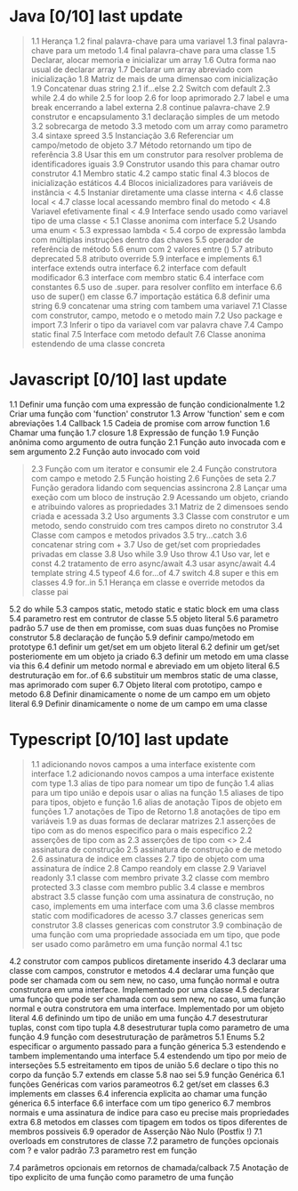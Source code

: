 # Java [0/10] last update
> 1.1 Herança
> 1.2 final palavra-chave para uma variavel
> 1.3 final palavra-chave para um metodo
> 1.4 final palavra-chave para uma classe
> 1.5 Declarar, alocar memoria e inicializar um array
> 1.6 Outra forma nao usual de declarar array
> 1.7 Declarar um array abreviado com inicialização
> 1.8 Matriz de mais de uma dimensao com inicialização
> 1.9 Concatenar duas string
> 2.1 if...else
> 2.2 Switch com default
> 2.3 while
> 2.4 do while
> 2.5 for loop
> 2.6 for loop aprimorado
> 2.7 label e uma break encerrando a label externa
> 2.8 continue palavra-chave
> 2.9 construtor e encapsulamento
> 3.1 declaração simples de um metodo
> 3.2 sobrecarga de metodo
> 3.3 metodo com um array como parametro
> 3.4 sintaxe spreed
> 3.5 Instanciação
> 3.6 Referenciar um campo/metodo de objeto
> 3.7 Método retornando um tipo de referência
> 3.8 Usar this em um construtor para resolver problema de identificadores iguais
> 3.9 Construtor usando this para chamar outro construtor
> 4.1 Membro static
> 4.2 campo static final
> 4.3 blocos de inicialização estáticos
> 4.4 Blocos inicializadores para variáveis ​​de instância
< 4.5 Instaniar diretamente uma classe interna
< 4.6 classe local
< 4.7 classe local acessando membro final do metodo
< 4.8 Variavel efetivamente final
< 4.9 Interface sendo usado como variavel tipo de uma classe
< 5.1 Classe anonima com interface
> 5.2 Usando uma enum
< 5.3 expressao lambda
< 5.4 corpo de expressão lambda com múltiplas instruções dentro das chaves
5.5 operador de referência de método
5.6 enum com 2 valores entre ()
5.7 atributo deprecated
5.8 atributo override
5.9 interface e implements 
6.1 interface extends outra interface
6.2 interface com default modificador
6.3 interface com membro static
6.4 interface com constantes
6.5 uso de .super. para resolver conflito em interface
6.6 uso de super() em classe
6.7 importação estática
6.8 definir uma string
6.9 concatenar uma string com tambem uma variavel
7.1 Classe com construtor, campo, metodo e o metodo main
7.2 Uso package e import
7.3 Inferir o tipo da variavel com var palavra chave
7.4 Campo static final
7.5 Interface com metodo default
7.6 Classe anonima estendendo de uma classe concreta

# Javascript [0/10] last update
1.1 Definir uma função com uma expressão de função condicionalmente
1.2 Criar uma função com 'function' construtor
1.3 Arrow 'function' sem e com abreviações
1.4 Callback
1.5 Cadeia de promise com arrow function
1.6 Chamar uma função
1.7 closure
1.8 Expressão de função
1.9 Função anônima como argumento de outra função
2.1 Função auto invocada com e sem argumento
2.2 Função auto invocado com void
>2.3 Função com um iterator e consumir ele
2.4 Função construtora com campo e metodo
2.5 Função hoisting
2.6 Funções de seta
2.7 Função geradora lidando com sequencias assincrona
2.8 Lançar uma exeção com um bloco de instrução
2.9 Acessando um objeto, criando e atribuindo valores as propriedades
3.1 Matriz de 2 dimensoes sendo criada e acessada
3.2 Uso arguments
3.3 Classe com construtor e um metodo, sendo construido com tres campos direto no construtor
3.4 Classe com campos e metodos privados
3.5 try...catch
3.6 concatenar string com +
3.7 Uso de get/set com propriedades privadas em classe
3.8 Uso while
3.9 Uso throw
4.1 Uso var, let e const
4.2 tratamento de erro async/await
4.3 usar async/await
4.4 template string
4.5 typeof
4.6 for...of
4.7 switch
4.8 super e this em classes
4.9 for..in
5.1 Herança em classe e override metodos da classe pai

5.2 do while
5.3 campos static, metodo static e static block em uma class
5.4 parametro rest em contrutor de classe
5.5 objeto literal
5.6 parametro padrão
5.7 use de then em promisse, com suas duas funções no Promise construtor
5.8 declaração de função
5.9 definir campo/metodo em prototype
6.1 definir um get/set em um objeto literal
6.2 definir um get/set posteriomente em um objeto ja criado
6.3 definir um metodo em uma classe via this
6.4 definir um metodo normal e abreviado em um objeto literal
6.5 destruturação em for..of
6.6 substituir um membros static de uma classe, mas aprimorado com super
6.7 Objeto literal com prototipo, campo e metodo
6.8 Definir dinamicamente o nome de um campo em um objeto literal
6.9 Definir dinamicamente o nome de um campo em uma classe

# Typescript [0/10] last update
> 1.1 adicionando novos campos a uma interface existente com interface
> 1.2 adicionando novos campos a uma interface existente com type
> 1.3 alias de tipo para nomear um tipo de função
> 1.4 alias para um tipo união e depois usar o alias na função
1.5 aliases de tipo para tipos, objeto e função
1.6 alias de anotação Tipos de objeto em funções
1.7 anotações de Tipo de Retorno
1.8 anotações de tipo em variáveis
1.9 as duas formas de declarar matrizes
2.1 asserções de tipo com as do menos especifico para o mais especifico
2.2 asserções de tipo com as
2.3 asserções de tipo com <>
2.4 assinatura de construção
2.5 assinatura de construção e de metodo
2.6 assinatura de indice em classes
2.7 tipo de objeto com uma assinatura de índice
2.8 Campo reandoly em classe
2.9 Variavel readonly
3.1 classe com membro private
3.2 classe com membro protected
3.3 classe com membro public
3.4 classe e membros abstract
3.5 classe função com uma assinatura de construção, no caso, implements em uma interface com uma
3.6 classe membros static com modificadores de acesso
3.7 classes genericas sem construtor
3.8 classes genericas com construtor
3.9 combinação de uma função com uma propriedade associada em um tipo, que pode ser usado como parâmetro em uma função normal
4.1 tsc

4.2 construtor com campos publicos diretamente inserido
4.3 declarar uma classe com campos, construtor e metodos
4.4 declarar uma função que pode ser chamada com ou sem new, no caso, uma função normal e outra construtora em uma interface. Implementado por uma classe
4.5 declarar uma função que pode ser chamada com ou sem new, no caso, uma função normal e outra construtora em uma interface. Implementado por um objeto literal
4.6 definindo um tipo de união em uma função
4.7 desestruturar tuplas, const com tipo tupla
4.8 desestruturar tupla como parametro de uma função
4.9 função com desestruturação de parâmetros
5.1 Enums
5.2 especificar o argumento passado para a função génerica
5.3 estendendo e tambem implementando uma interface
5.4 estendendo um tipo por meio de interseções
5.5 estreitamento em tipos de união
5.6 declare o tipo this no corpo da função
5.7 extends em classe
5.8 nao sei
5.9 função Genérica
6.1 funções Genéricas com varios parameotros
6.2 get/set em classes
6.3 implements em classes
6.4 inferencia explicita ao chamar uma função génerica
6.5 interface
6.6 interface com um tipo generico
6.7 membros normais e uma assinatura de indice para caso eu precise mais propriedades extra
6.8 metodos em classes com tipagem em todos os tipos diferentes de membros possiveis
6.9 operador de Asserção Não Nulo (Postfix !)
7.1 overloads em construtores de classe
7.2 parametro de funções opcionais com ? e valor padrão
7.3 parametro rest em função

7.4 parâmetros opcionais em retornos de chamada/calback
7.5 Anotação de tipo explicito de uma função como parametro de uma função